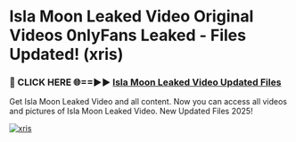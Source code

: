 # Isla Moon Leaked Video Original Videos 0nlyFans Leaked - Files Updated! (xris)

<h3>🔴 CLICK HERE 🌐==►► <a href="https://tinyurl.com/2wckxsce" rel="nofollow">Isla Moon Leaked Video Updated Files</a></h3>

Get Isla Moon Leaked Video and all content. Now you can access all videos and pictures of Isla Moon Leaked Video. New Updated Files 2025!

[![xris](https://i.imgur.com/AFduVYN.gif)](https://tinyurl.com/2wckxsce)
